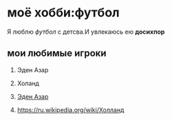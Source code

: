 # моё хобби:футбол

Я люблю _футбол_ с детсва.И увлекаюсь ею __досихпор__

## мои любимые игроки
1. Эден Азар
2. Холанд

1. [Эден Азар](https://ru.wikipedia.org/wiki/Азар,_Эден)
2. <https://ru.wikipedia.org/wiki/Холланд>